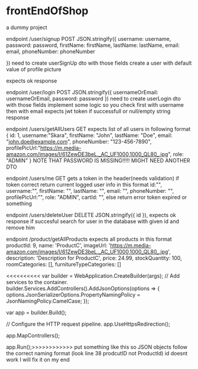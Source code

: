 # frontEndOfShop
a dummy project

endpoint
/user/signup 
POST 
JSON.stringify({
                    username: username,
                    password: password,
                    firstName: firstName,
                    lastName: lastName,
                    email: email,
                    phoneNumber: phoneNumber

})
need to create userSignUp dto with those fields 
create a user with default value of profile picture

expects ok response 


endpoint 
/user/login
POST
JSON.stringify({
                 usernameOrEmail: usernameOrEmail,
                 password: password
            })
need to create userLogin dto with those fields 
implement some logic so you check first with username then with email 
expects jwt token if successfull or null/empty string response

endpoint
/users/getAllUsers
GET 
expects list of all users in following format 
{ id: 1,
username:"Skara",
firstName: "John", 
lastName: "Doe", 
email: "john.doe@example.com",
phoneNumber: "123-456-7890",
profilePicUrl:"https://m.media-amazon.com/images/I/61ZewDE3beL._AC_UF1000,1000_QL80_.jpg",
role: "ADMIN" }
NOTE THAT PASSWORD IS MISSING!!!!! MIGHT NEED ANOTHER DTO

endpoint 
/users/me
GET
gets a token in the header(needs validation)
if token correct return current logged user info in this format
id:"",
        username:"",
        firstName: "",
        lastName: "",
        email: "",
        phoneNumber: "",
        profilePicUrl:"",
        role: "ADMIN",
        cartId: "",
      else return error token expired or something


endpoint 
/users/deleteUser
DELETE
 JSON.stringify({ id }),
 expects ok response if succesful  search for user in the database with given id and remove him
 

endpoint
/product/getAllProducts
expects all products in this format 
            productId: 9,
            name: 'ProductC',
            imageUrl: 'https://m.media-amazon.com/images/I/61ZewDE3beL._AC_UF1000,1000_QL80_.jpg',
            description: 'Description for ProductC',
            price: 24.99,
            stockQuantity: 100,
            roomCategories: [],
            furnitureTypeCategories: []

            
<<<<<<<<<<
var builder = WebApplication.CreateBuilder(args);
// Add services to the container.
builder.Services.AddControllers().AddJsonOptions(options =>
{
    options.JsonSerializerOptions.PropertyNamingPolicy = JsonNamingPolicy.CamelCase;
});

var app = builder.Build();

// Configure the HTTP request pipeline.
app.UseHttpsRedirection();

app.MapControllers();

app.Run();>>>>>>>>>>>> put something like this so JSON objects follow the correct naming format (look line 38 prodcutID not ProductId) id doesnt work I will fix it on my end
